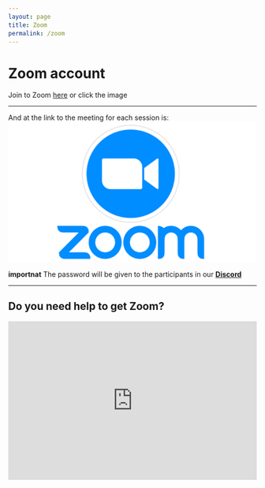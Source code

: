 ```yaml
---
layout: page
title: Zoom
permalink: /zoom
---
```


# Zoom account

Join to Zoom [here](https://zoom.us/signup) or click the image

---

And at the link to the meeting for each session is:
[![zoom logo](assets/img/zoom.png)](https://us02web.zoom.us/meeting/register/tZcvceypqD8rHdx2YEDEoZnW0xSORWA6DSOI)

**importnat** The password will be given to the participants in our **[Discord](../discord)**

---

## Do you need help to get Zoom?
<CENTER>
<iframe width="100%" height="322" src="https://www.youtube.com/embed/3Urm0c6Wy_4" frameborder="0" allow="accelerometer; autoplay; clipboard-write; encrypted-media; gyroscope; picture-in-picture" allowfullscreen></iframe>
</CENTER>
